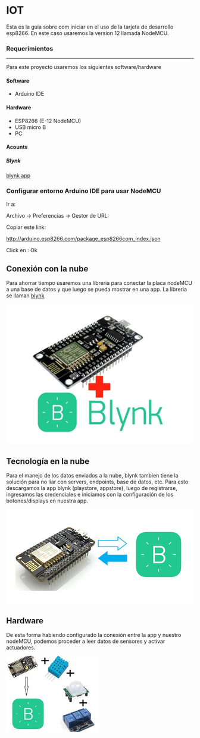 # IOT

Esta es la guia sobre com iniciar en el uso de la tarjeta de desarrollo esp8266. En este caso usaremos la version 12 llamada NodeMCU.

### Requerimientos
----
Para este proyecto usaremos los siguientes software/hardware

#### Software
- Arduino IDE

#### Hardware
- ESP8266 (E-12 NodeMCU)
- USB micro B
- PC

#### Acounts

##### Blynk

[blynk app](https://play.google.com/store/apps/details?id=cc.blynk&hl=en_US)

### Configurar entorno Arduino IDE para usar NodeMCU
Ir a:

Archivo -> Preferencias -> Gestor de URL:

Copiar este link:

http://arduino.esp8266.com/package_esp8266com_index.json

Click en : Ok

## Conexión con la nube

Para ahorrar tiempo usaremos una libreria para conectar la placa nodeMCU a una base de datos y que luego se pueda mostrar en una app. La libreria se llaman [blynk](https://blynk.io/).

![Blynk logo](/img/node+blynk.jpg)

## Tecnología en la nube
Para el manejo de los datos enviados a la nube, blynk tambien tiene la solución para no liar con servers, endpoints, base de datos, etc.
Para esto descargamos la app blynk (playstore, appstore), luego de registrarse, ingresamos las credenciales e iniciamos con la configuración de los botones/displays en nuestra app.

![Blynk conec](/img/node+blynk2.jpg)

## Hardware

De esta forma habiendo configurado la conexión entre la app y nuestro nodeMCU, podemos proceder a leer datos de sensores y activar actuadores.

![Blynk final](/img/node+blynk+sensors.jpg)
